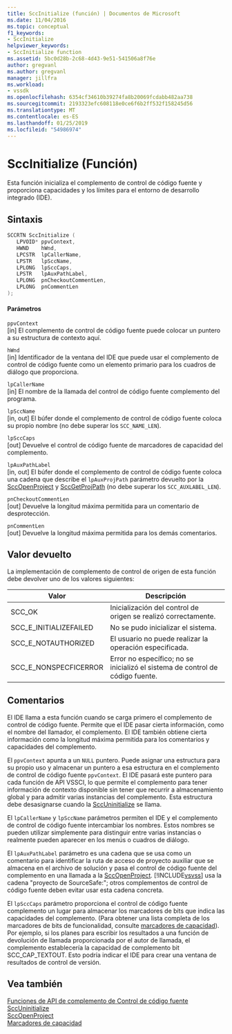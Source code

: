 ```yaml
---
title: SccInitialize (función) | Documentos de Microsoft
ms.date: 11/04/2016
ms.topic: conceptual
f1_keywords:
- SccInitialize
helpviewer_keywords:
- SccInitialize function
ms.assetid: 5bc0d28b-2c68-4d43-9e51-541506a8f76e
author: gregvanl
ms.author: gregvanl
manager: jillfra
ms.workload:
- vssdk
ms.openlocfilehash: 6354cf34610b39274fa8b20069fcdabb482aa738
ms.sourcegitcommit: 2193323efc608118e0ce6f6b2ff532f158245d56
ms.translationtype: MT
ms.contentlocale: es-ES
ms.lasthandoff: 01/25/2019
ms.locfileid: "54986974"
---
```

# <a name="sccinitialize-function"></a>SccInitialize (Función)
Esta función inicializa el complemento de control de código fuente y proporciona capacidades y los límites para el entorno de desarrollo integrado (IDE).  
  
## <a name="syntax"></a>Sintaxis  
  
```cpp  
SCCRTN SccInitialize (  
   LPVOID* ppvContext,  
   HWND    hWnd,  
   LPCSTR  lpCallerName,  
   LPSTR   lpSccName,  
   LPLONG  lpSccCaps,  
   LPSTR   lpAuxPathLabel,  
   LPLONG  pnCheckoutCommentLen,  
   LPLONG  pnCommentLen  
);  
```  
  
#### <a name="parameters"></a>Parámetros  
 `ppvContext`  
 [in] El complemento de control de código fuente puede colocar un puntero a su estructura de contexto aquí.  
  
 `hWnd`  
 [in] Identificador de la ventana del IDE que puede usar el complemento de control de código fuente como un elemento primario para los cuadros de diálogo que proporciona.  
  
 `lpCallerName`  
 [in] El nombre de la llamada del control de código fuente complemento del programa.  
  
 `lpSccName`  
 [in, out] El búfer donde el complemento de control de código fuente coloca su propio nombre (no debe superar los `SCC_NAME_LEN`).  
  
 `lpSccCaps`  
 [out] Devuelve el control de código fuente de marcadores de capacidad del complemento.  
  
 `lpAuxPathLabel`  
 [in, out] El búfer donde el complemento de control de código fuente coloca una cadena que describe el `lpAuxProjPath` parámetro devuelto por la [SccOpenProject](../extensibility/sccopenproject-function.md) y [SccGetProjPath](../extensibility/sccgetprojpath-function.md) (no debe superar los `SCC_AUXLABEL_LEN`).  
  
 `pnCheckoutCommentLen`  
 [out] Devuelve la longitud máxima permitida para un comentario de desprotección.  
  
 `pnCommentLen`  
 [out] Devuelve la longitud máxima permitida para los demás comentarios.  
  
## <a name="return-value"></a>Valor devuelto  
 La implementación de complemento de control de origen de esta función debe devolver uno de los valores siguientes:  
  
|Valor|Descripción|  
|-----------|-----------------|  
|SCC_OK|Inicialización del control de origen se realizó correctamente.|  
|SCC_E_INITIALIZEFAILED|No se pudo inicializar el sistema.|  
|SCC_E_NOTAUTHORIZED|El usuario no puede realizar la operación especificada.|  
|SCC_E_NONSPECFICERROR|Error no específico; no se inicializó el sistema de control de código fuente.|  
  
## <a name="remarks"></a>Comentarios  
 El IDE llama a esta función cuando se carga primero el complemento de control de código fuente. Permite que el IDE pasar cierta información, como el nombre del llamador, el complemento. El IDE también obtiene cierta información como la longitud máxima permitida para los comentarios y capacidades del complemento.  
  
 El `ppvContext` apunta a un `NULL` puntero. Puede asignar una estructura para su propio uso y almacenar un puntero a esa estructura en el complemento de control de código fuente `ppvContext`. El IDE pasará este puntero para cada función de API VSSCI, lo que permite el complemento para tener información de contexto disponible sin tener que recurrir a almacenamiento global y para admitir varias instancias del complemento. Esta estructura debe desasignarse cuando la [SccUninitialize](../extensibility/sccuninitialize-function.md) se llama.  
  
 El `lpCallerName` y `lpSccName` parámetros permiten el IDE y el complemento de control de código fuente intercambiar los nombres. Estos nombres se pueden utilizar simplemente para distinguir entre varias instancias o realmente pueden aparecer en los menús o cuadros de diálogo.  
  
 El `lpAuxPathLabel` parámetro es una cadena que se usa como un comentario para identificar la ruta de acceso de proyecto auxiliar que se almacena en el archivo de solución y pasa el control de código fuente del complemento en una llamada a la [SccOpenProject](../extensibility/sccopenproject-function.md). [!INCLUDE[vsvss](../extensibility/includes/vsvss_md.md)] usa la cadena "proyecto de SourceSafe:"; otros complementos de control de código fuente deben evitar usar esta cadena concreta.  
  
 El `lpSccCaps` parámetro proporciona el control de código fuente complemento un lugar para almacenar los marcadores de bits que indica las capacidades del complemento. (Para obtener una lista completa de los marcadores de bits de funcionalidad, consulte [marcadores de capacidad](../extensibility/capability-flags.md)). Por ejemplo, si los planes para escribir los resultados a una función de devolución de llamada proporcionada por el autor de llamada, el complemento establecería la capacidad de complemento bit SCC_CAP_TEXTOUT. Esto podría indicar el IDE para crear una ventana de resultados de control de versión.  
  
## <a name="see-also"></a>Vea también  
 [Funciones de API de complemento de Control de código fuente](../extensibility/source-control-plug-in-api-functions.md)   
 [SccUninitialize](../extensibility/sccuninitialize-function.md)   
 [SccOpenProject](../extensibility/sccopenproject-function.md)   
 [Marcadores de capacidad](../extensibility/capability-flags.md)